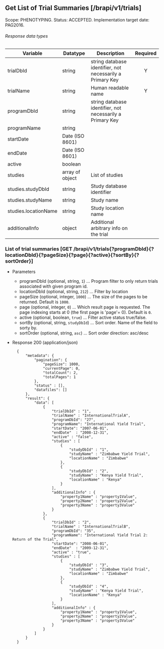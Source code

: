 ## Get List of Trial Summaries [/brapi/v1/trials]

Scope: PHENOTYPING.
Status: ACCEPTED.
Implementation target date: PAG2016.

###### Response data types

| Variable                | Datatype        | Description                                             | Required |
| ----------------------- | --------------- | ------------------------------------------------------- | :------: |
| trialDbId               | string          | string database identifier, not necessarily a Primary Key |    Y     |
| trialName               | string          | Human readable name                                     |    Y     |
| programDbId             | string          | string database identifier, not necessarily a Primary Key |          |
| programName             | string          |                                                         |          |
| startDate               | Date (ISO 8601)          |                                                         |          |
| endDate                 | Date (ISO 8601)          |                                                         |          |
| active                  | boolean         |                                                         |          |
| studies                 | array of object | List of studies                                         |          |
| studies.studyDbId       | string          | Study database identifier                               |          |
| studies.studyName       | string          | Study  name                                             |          |
| studies.locationName    | string          | Study location name                                     |          |
| additionalInfo          | object          | Additional arbitrary info on the trial                  |          |

### List of trial summaries [GET /brapi/v1/trials{?programDbId}{?locationDbId}{?pageSize}{?page}{?active}{?sortBy}{?sortOrder}]

+ Parameters
    + programDbId (optional, string, `1`) ... Program filter to only return trials associated with given program id.
    + locationDbId (optional, string, `212`) ... Filter by location
    + pageSize (optional, integer, `1000`) ... The size of the pages to be returned. Default is `1000`.
    + page (optional, integer, `0`) ... Which result page is requested. The page indexing starts at 0 (the first page is 'page'= 0). Default is `0`.
    + active (optional, boolean, `true`) ... Filter active status true/false. 
    + sortBy (optional, string, `studyDbId`) ... Sort order. Name of the field to sorty by.
    + sortOrder (optional, string, `asc`) ... Sort order direction: asc/desc
    
+ Response 200 (application/json)

        {
            "metadata": {
                "pagination": {
                    "pageSize": 1000,
                    "currentPage": 0,
                    "totalCount": 2,
                    "totalPages": 1
                },
                "status" : [],
                "datafiles": []
            },
            "result": {
                "data": [ 
                    {
                        "trialDbId" : "1",
                        "trialName" : "InternationalTrialA",
                        "programDbId": "27",
                        "programName": "International Yield Trial",
                        "startDate": "2007-06-01",
                        "endDate"  : "2008-12-31",
                        "active" : "false", 
                        "studies" : [
                            {
                                "studyDbId" : "1",
                                "studyName" : "Zimbabwe Yield Trial",
                                "locationName" : "Zimbabwe"
                            },
                            {
                                "studyDbId" : "2",
                                "studyName" : "Kenya Yield Trial",
                                "locationName" : "Kenya"
                            }
                        ],
                        "additionalInfo" : {
                            "property1Name" : "property1Value",
                            "property2Name" : "property2Value",
                            "property3Name" : "property3Value"
                        }
                    },
                    {
                        "trialDbId" : "2",
                        "trialName" : "InternationalTrialB",
                        "programDbId": "35",
                        "programName": "International Yield Trial 2: Return of the Trial",
                        "startDate": "2008-06-01",
                        "endDate"  : "2009-12-31",
                        "active" : "true", 
                        "studies" : [
                            {
                                "studyDbId" : "3",
                                "studyName" : "Zimbabwe Yield Trial",
                                "locationName" : "Zimbabwe"
                            },
                            {
                                "studyDbId" : "4",
                                "studyName" : "Kenya Yield Trial",
                                "locationName" : "Kenya"
                            }
                        ],
                        "additionalInfo" : {
                            "property1Name" : "property1Value",
                            "property2Name" : "property2Value",
                            "property3Name" : "property3Value"
                        }
                    }
                ]
            }
        }        

